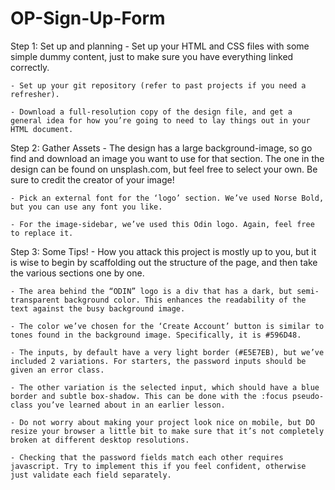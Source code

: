 # OP-Sign-Up-Form

Step 1: Set up and planning
    - Set up your HTML and CSS files with some simple dummy content, just to make sure you have everything linked correctly.

    - Set up your git repository (refer to past projects if you need a refresher).
    
    - Download a full-resolution copy of the design file, and get a general idea for how you’re going to need to lay things out in your HTML document.

Step 2: Gather Assets
    - The design has a large background-image, so go find and download an image you want to use for that section. The one in the design can be found on unsplash.com, but feel free to select your own. Be sure to credit the creator of your image!
   
    - Pick an external font for the ‘logo’ section. We’ve used Norse Bold, but you can use any font you like.
   
    - For the image-sidebar, we’ve used this Odin logo. Again, feel free to replace it.

Step 3: Some Tips!
    - How you attack this project is mostly up to you, but it is wise to begin by scaffolding out the structure of the page, and then take the various sections one by one.
   
    - The area behind the “ODIN” logo is a div that has a dark, but semi-transparent background color. This enhances the readability of the text against the busy background image.

    - The color we’ve chosen for the ‘Create Account’ button is similar to tones found in the background image. Specifically, it is #596D48.

    - The inputs, by default have a very light border (#E5E7EB), but we’ve included 2 variations. For starters, the password inputs should be given an error class.
    
    - The other variation is the selected input, which should have a blue border and subtle box-shadow. This can be done with the :focus pseudo-class you’ve learned about in an earlier lesson.

    - Do not worry about making your project look nice on mobile, but DO resize your browser a little bit to make sure that it’s not completely broken at different desktop resolutions.

    - Checking that the password fields match each other requires javascript. Try to implement this if you feel confident, otherwise just validate each field separately.
